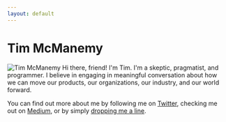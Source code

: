 ```yaml
---
layout: default
---
```


# Tim McManemy

<img src="{{ site.avatar }}" class="avatar" alt="Tim McManemy">
Hi there, friend! I'm Tim. I'm a skeptic, pragmatist, and programmer. I believe in engaging in meaningful conversation about how we can move our products, our organizations, our industry, and our world forward.

You can find out more about me by following me on [Twitter](https://twitter.com/TMcManemy), checking me out on [Medium](https://medium.com/@tim.mcmanemy), or by simply [dropping me a line](mailto:tim.mcmanemy@gmail.com).
